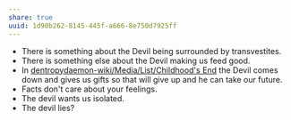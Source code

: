 ```yaml
---
share: true
uuid: 1d90b262-8145-445f-a666-8e750d7925ff
---
```

* There is something about the Devil being surrounded by transvestites.
* There is something else about the Devil making us feed good.
* In [dentropydaemon-wiki/Media/List/Childhood's End](/undefined) the Devil comes down and gives us gifts so that will give up and he can take our future.
* Facts don't care about your feelings.
* The devil wants us isolated.
* The devil lies?
